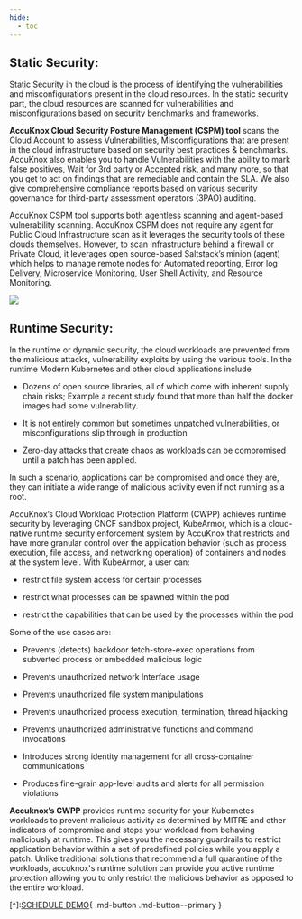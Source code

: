```yaml
---
hide:
  - toc
---
```



## **Static Security:** 

Static Security in the cloud is the process of identifying the vulnerabilities and misconfigurations present in the cloud resources. In the static security part, the cloud resources are scanned for vulnerabilities and misconfigurations based on security benchmarks and frameworks. 

**AccuKnox Cloud Security Posture Management (CSPM) tool** scans the Cloud Account to assess Vulnerabilities, Misconfigurations that are present in the cloud infrastructure based on security best practices & benchmarks. AccuKnox also enables you to handle Vulnerabilities with the ability to mark false positives, Wait for 3rd party or Accepted risk, and many more, so that you get to act on findings that are remediable and contain the SLA. We also give comprehensive compliance reports based on various security governance for third-party assessment operators (3PAO) auditing.

AccuKnox CSPM tool supports both agentless scanning and agent-based vulnerability scanning. AccuKnox CSPM does not require any agent for Public Cloud Infrastructure scan as it leverages the security tools of these clouds themselves. However, to scan Infrastructure behind a firewall or Private Cloud, it leverages open source-based Saltstack’s minion (agent) which helps to manage remote nodes for Automated reporting, Error log Delivery, Microservice Monitoring, User Shell Activity, and Resource Monitoring. 

![](/overview/images/ci-cd.png)


## **Runtime Security:** 

In the runtime or dynamic security, the cloud workloads are prevented from the malicious attacks, vulnerability exploits by using the various tools. In the runtime Modern Kubernetes and other cloud applications include

+ Dozens of open source libraries, all of which come with inherent supply chain risks; Example a recent study found that more than half the docker images had some vulnerability.

+ It is not entirely common but sometimes unpatched vulnerabilities, or misconfigurations slip through in production

+ Zero-day attacks that create chaos as workloads can be compromised until a patch has been applied.

In such a scenario, applications can be compromised and once they are, they can initiate a wide range of malicious activity even if not running as a root.

AccuKnox’s Cloud Workload Protection Platform (CWPP) achieves runtime security by leveraging CNCF sandbox project, KubeArmor, which is a cloud-native runtime security enforcement system by AccuKnox that restricts and have more granular control over the application behavior (such as process execution, file access, and networking operation) of containers and nodes at the system level. With KubeArmor, a user can:

+ restrict file system access for certain processes

+ restrict what processes can be spawned within the pod

+ restrict the capabilities that can be used by the processes within the pod

Some of the use cases are: 

+ Prevents (detects) backdoor fetch-store-exec operations from subverted process or embedded malicious logic

+ Prevents unauthorized network Interface usage

+ Prevents unauthorized file system manipulations

+ Prevents unauthorized process execution, termination, thread hijacking

+ Prevents unauthorized administrative functions and command invocations

+ Introduces strong identity management for all cross-container communications

+ Produces fine-grain app-level audits and alerts for all permission violations

**Accuknox’s CWPP** provides runtime security for your Kubernetes workloads to prevent malicious activity as determined by MITRE and other indicators of compromise and stops your workload from behaving maliciously at runtime. This gives you the necessary guardrails to restrict application behavior within a set of predefined policies while you apply a patch. Unlike traditional solutions that recommend a full quarantine of the workloads, accuknox's runtime solution can provide you active runtime protection allowing you to only restrict the malicious behavior as opposed to the entire workload.

[^]:[SCHEDULE DEMO](https://www.accuknox.com/contact-us){ .md-button .md-button--primary }